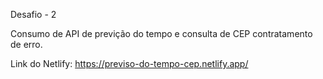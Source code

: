 Desafio - 2 

Consumo de API de previção do tempo e consulta de CEP contratamento de erro.

Link do Netlify: https://previso-do-tempo-cep.netlify.app/
